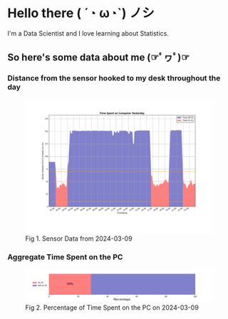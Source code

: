 
# Hello there ( ´◔ ω◔`) ノシ

I'm a Data Scientist and I love learning about Statistics.

## So here's some data about me (☞ﾟヮﾟ)☞


### Distance from the sensor hooked to my desk throughout the day
<figure>
  <picture>
    <source media="(prefers-color-scheme: dark)" srcset="Pi/readme/graphs/lineplot/dark-plot-2024-03-09.png">
    <source media="(prefers-color-scheme: light)" srcset="Pi/readme/graphs/lineplot/light-plot-2024-03-09.png">
    <img alt="Shows a black logo in light color mode and a white one in dark color mode." src="Pi/readme/graphs/lineplot/light-plot-2024-03-09.png">
  </picture>
  <figcaption>Fig 1. Sensor Data from 2024-03-09</figcaption>
</figure>



### Aggregate Time Spent on the PC
<figure>
  <picture>
    <source media="(prefers-color-scheme: dark)" srcset="Pi/readme/graphs/barplot/dark-plot-2024-03-09.png">
    <source media="(prefers-color-scheme: light)" srcset="Pi/readme/graphs/barplot/light-plot-2024-03-09.png">
    <img alt="Shows a black logo in light color mode and a white one in dark color mode." src="Pi/readme/graphs/barplot/light-plot-2024-03-09.png">
  </picture>
  <figcaption>Fig 2. Percentage of Time Spent on the PC on 2024-03-09</figcaption>
</figure>
